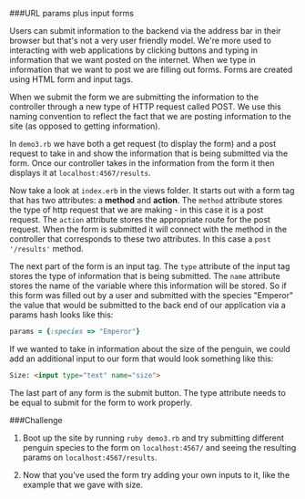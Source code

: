 ###URL params plus input forms

Users can submit information to the backend via the address bar in their browser but that's not a very user friendly model. We're more used to interacting with web applications by clicking buttons and typing in information that we want posted on the internet. When we type in information that we want to post we are filling out forms. Forms are created using HTML form and input tags.

When we submit the form we are submitting the information to the controller through a new type of HTTP request called POST. We use this naming convention to reflect the fact that we are posting information to the site (as opposed to getting information).

In `demo3.rb` we have both a get request (to display the form) and a post request to take in and show the information that is being submitted via the form. Once our controller takes in the information from the form it then displays it at `localhost:4567/results`.

Now take a look at `index.erb` in the views folder. It starts out with a form tag that has two attributes: a **method** and **action**. The `method` attribute stores the type of http request that we are making - in this case it is a post request. The `action` attribute stores the appropriate route for the post request. When the form is submitted it will connect with the method in the controller that corresponds to these two attributes. In this case a `post '/results'` method. 

The next part of the form is an input tag. The `type` attribute of the input tag stores the type of information that is being submitted. The `name` attribute stores the name of the variable where this information will be stored. So if this form was filled out by a user and submitted with the species "Emperor" the value that would be submitted to the back end of our application via a params hash looks like this:

```ruby
params = {:species => "Emperor"}
```

If we wanted to take in information about the size of the penguin, we could add an additional input to our form that would look something like this:

```html
Size: <input type="text" name="size">
```

The last part of any form is the submit button. The type attribute needs to be equal to submit for the form to work properly.

###Challenge

1. Boot up the site by running `ruby demo3.rb` and try submitting different penguin species to the form on `localhost:4567/` and seeing the resulting params on `localhost:4567/results`. 

2. Now that you've used the form try adding your own inputs to it, like the example that we gave with size. 

